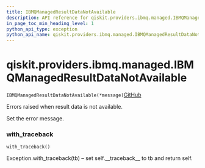```yaml
---
title: IBMQManagedResultDataNotAvailable
description: API reference for qiskit.providers.ibmq.managed.IBMQManagedResultDataNotAvailable
in_page_toc_min_heading_level: 1
python_api_type: exception
python_api_name: qiskit.providers.ibmq.managed.IBMQManagedResultDataNotAvailable
---
```


# qiskit.providers.ibmq.managed.IBMQManagedResultDataNotAvailable

<span id="qiskit.providers.ibmq.managed.IBMQManagedResultDataNotAvailable" />

`IBMQManagedResultDataNotAvailable(*message)`[GitHub](https://github.com/qiskit/qiskit-ibmq-provider/tree/stable/0.12/qiskit/providers/ibmq/managed/exceptions.py "view source code")

Errors raised when result data is not available.

Set the error message.

### with\_traceback

<span id="qiskit.providers.ibmq.managed.IBMQManagedResultDataNotAvailable.with_traceback" />

`with_traceback()`

Exception.with\_traceback(tb) – set self.\_\_traceback\_\_ to tb and return self.

